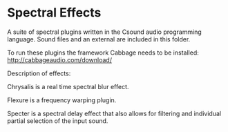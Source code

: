 # Spectral Effects
A suite of spectral plugins written in the Csound audio programming language. Sound files and an external are included in this folder.

To run these plugins the framework Cabbage needs to be installed:
http://cabbageaudio.com/download/

Description of effects:

Chrysalis is a real time spectral blur effect.

Flexure is a frequency warping plugin.

Specter is a spectral delay effect that also allows for filtering and individual partial selection of the input sound.
